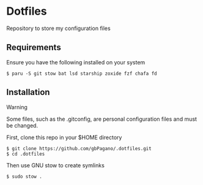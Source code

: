 # Dotfiles

Repository to store my configuration files

## Requirements

Ensure you have the following installed on your system
```
$ paru -S git stow bat lsd starship zoxide fzf chafa fd
```

## Installation
> [!WARNING]  
> Some files, such as the .gitconfig, are personal configuration files and must be changed. 

First, clone this repo in your $HOME directory

```
$ git clone https://github.com/gbPagano/.dotfiles.git
$ cd .dotfiles
```
Then use GNU stow to create symlinks
```
$ sudo stow .
```
